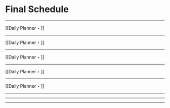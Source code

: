 # Final Schedule

---

[[Daily Planner ‣ ]]

---

[[Daily Planner ‣ ]]

---

[[Daily Planner ‣ ]]

---

[[Daily Planner ‣ ]]

---

[[Daily Planner ‣ ]]

---

---

---